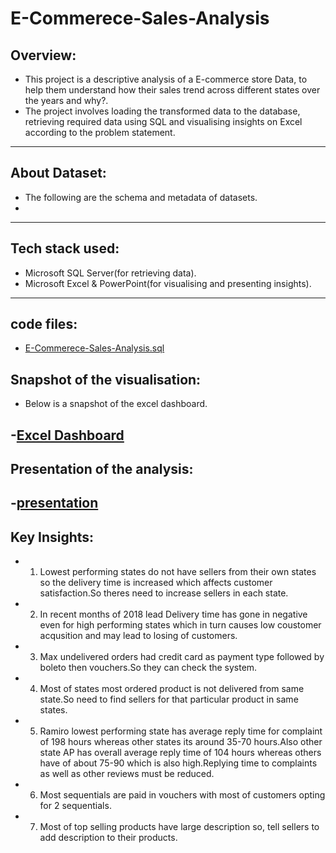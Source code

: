 # E-Commerece-Sales-Analysis

## Overview:
- This project is a descriptive analysis of a E-commerce store Data, to help them understand how their sales trend across different states over the years and why?. 
- The project involves loading the transformed data to the database, retrieving required data using SQL and visualising insights on Excel according to the problem statement. 
---
## About Dataset:
- The following are the schema and metadata of datasets.
- 
---
## Tech stack used:
- Microsoft SQL Server(for retrieving data).
- Microsoft Excel & PowerPoint(for visualising and presenting insights).
---
## code files:
- [E-Commerece-Sales-Analysis.sql](https://github.com/anoop1920/E-Commerece-Sales-Analysis/blob/master/Code/SQL%20E-Commerece%20Project%20Query%20(1).sql)

## Snapshot of the visualisation:
- Below is a snapshot of the excel dashboard.

-[Excel Dashboard](https://github.com/anoop1920/E-Commerece-Sales-Analysis/blob/master/Visualization/E-Commerece%20project_Excel_%20Dashboard.xlsx)
---
## Presentation of the analysis:
-[presentation](https://github.com/anoop1920/E-Commerece-Sales-Analysis/blob/master/Visualization/SQL%20E-Commerece%20%20Project%20ppt%20(1).pptx)
---
## Key Insights:
- 1. Lowest performing states do not have sellers from their own states so the delivery time is increased which affects customer satisfaction.So theres need to increase sellers in each state.
- 2. In recent months of 2018 lead Delivery time has gone in negative even for high performing states which in turn causes low coustomer acqusition and may lead to losing of customers.
- 3. Max undelivered orders had credit card as payment type followed by boleto then vouchers.So they can check the system.
- 4. Most of states most ordered product is not delivered from same state.So need to find sellers for that particular product in same states.
- 5. Ramiro  lowest performing state has average reply time for complaint of 198 hours whereas other states its around 35-70 hours.Also other state AP has overall average reply time of 104 hours whereas others have of about 75-90 which is also high.Replying time to complaints as well as other reviews must be reduced.
- 6. Most sequentials are paid in vouchers with most of customers opting for 2 sequentials.
- 7. Most of top selling products have large description so, tell sellers to add description to their products.
